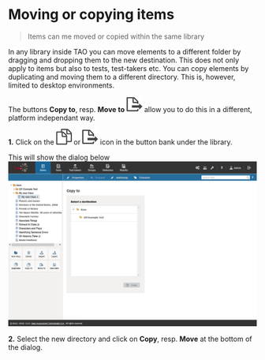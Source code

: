 # Moving or copying items

>Items can me moved or copied within the same library

In any library inside TAO you can move elements to a different folder by dragging and dropping them to the new destination. This does not only apply to items but also to tests, test-takers etc. You can copy elements by duplicating and moving them to a different directory. This is, however, limited to desktop environments.

The buttons **Copy to**, resp. **Move to** ![Move To](../resources/_icons/move-item.png) allow you to do this in a different, platform independant way. 

**1.**  Click on the ![Copy To](../resources/_icons/copy.png) or ![Move To](../resources/_icons/move-item.png) icon in the button bank under the library.

This will show the dialog below ![Copying an item](../resources/backend/items/copy-item.png)

**2.**  Select the new directory and click on **Copy**, resp. **Move** at the bottom of the dialog.